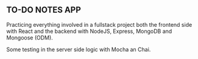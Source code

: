## TO-DO NOTES APP
Practicing everything involved in a fullstack project both the frontend side with React and the backend with NodeJS, Express, MongoDB and Mongoose (ODM).

Some testing in the server side logic with Mocha an Chai.